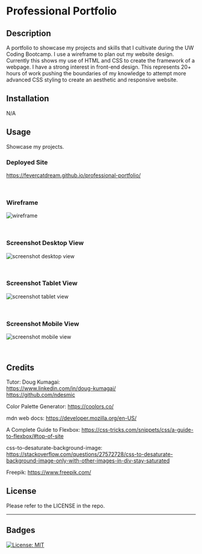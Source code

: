 # Professional Portfolio

## Description

A portfolio to showcase my projects and skills that I cultivate during the UW Coding Bootcamp. I use a wireframe to plan out my website design. Currently this shows my use of HTML and CSS to create the framework of a webpage. I have a strong interest in front-end design. This represents 20+ hours of work pushing the boundaries of my knowledge to attempt more advanced CSS styling to create an aesthetic and responsive website.


## Installation

N/A


## Usage

Showcase my projects.

### Deployed Site
https://fevercatdream.github.io/professional-portfolio/

<br />

### Wireframe
![wireframe](assets/images/wireframe.png)

<br />

### Screenshot Desktop View
![screenshot desktop view](assets/images/screenshot-desktop-view.png)

<br />

### Screenshot Tablet View
![screenshot tablet view](assets/images/screenshot-tablet-view.png)

<br />

### Screenshot Mobile View
![screenshot mobile view](assets/images/screenshot-mobile-view.png)

<br />


## Credits

Tutor: Doug Kumagai:
<br />
https://www.linkedin.com/in/doug-kumagai/
<br />
https://github.com/ndesmic
<br />

Color Palette Generator: https://coolors.co/

mdn web docs: https://developer.mozilla.org/en-US/

A Complete Guide to Flexbox: https://css-tricks.com/snippets/css/a-guide-to-flexbox/#top-of-site

css-to-desaturate-background-image: https://stackoverflow.com/questions/27572728/css-to-desaturate-background-image-only-with-other-images-in-div-stay-saturated

Freepik: https://www.freepik.com/


## License

Please refer to the LICENSE in the repo.

---

## Badges

[![License: MIT](https://img.shields.io/badge/License-MIT-yellow.svg)](https://opensource.org/licenses/MIT)